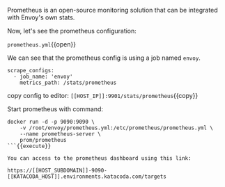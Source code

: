 Prometheus is an open-source monitoring solution that can be integrated with Envoy's own stats.

Now, let's see the prometheus configuration:

`prometheus.yml`{{open}}

We can see that the prometheus config is using a job named  `envoy`.

```
scrape_configs:
  - job_name: 'envoy'
    metrics_path: /stats/prometheus
```

copy config to editor:
`[[HOST_IP]]:9901/stats/prometheus`{{copy}}

Start prometheus with command:

```
docker run -d -p 9090:9090 \
    -v /root/envoy/prometheus.yml:/etc/prometheus/prometheus.yml \
    --name prometheus-server \
    prom/prometheus
```{{execute}}

You can access to the prometheus dashboard using this link:

https://[[HOST_SUBDOMAIN]]-9090-[[KATACODA_HOST]].environments.katacoda.com/targets
